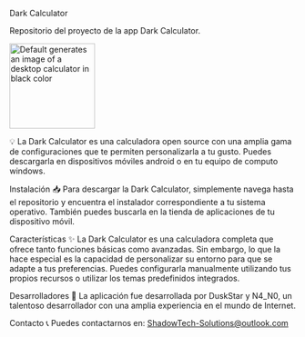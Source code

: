 Dark Calculator

Repositorio del proyecto de la app Dark Calculator.

<img src="https://github.com/DuskStarGITHUB/Dark-Calculator/assets/134586747/bf126cd9-cfae-42d5-97c0-97aad9b18f21" alt="Default generates an image of a desktop calculator in black color" width="150">


💡 La Dark Calculator es una calculadora open source con una amplia gama de configuraciones que te permiten personalizarla a tu gusto. Puedes descargarla en dispositivos móviles android o en tu equipo de computo windows.

Instalación
📥 Para descargar la Dark Calculator, simplemente navega hasta el repositorio y encuentra el instalador correspondiente a tu sistema operativo. También puedes buscarla en la tienda de aplicaciones de tu dispositivo móvil.

Características
✨ La Dark Calculator es una calculadora completa que ofrece tanto funciones básicas como avanzadas. Sin embargo, lo que la hace especial es la capacidad de personalizar su entorno para que se adapte a tus preferencias. Puedes configurarla manualmente utilizando tus propios recursos o utilizar los temas predefinidos integrados.

Desarrolladores
👤 La aplicación fue desarrollada por DuskStar y N4_N0, un talentoso desarrollador con una amplia experiencia en el mundo de Internet.

Contacto
📞 Puedes contactarnos en: ShadowTech-Solutions@outlook.com

